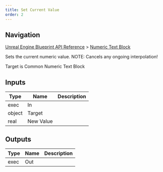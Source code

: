 ```yaml
---
title: Set Current Value
order: 2
---
```

## Navigation

[Unreal Engine Blueprint API Reference](https://dev.epicgames.com/documentation/en-us/unreal-engine/BlueprintAPI) > [Numeric Text Block](https://dev.epicgames.com/documentation/en-us/unreal-engine/BlueprintAPI/NumericTextBlock)

Sets the current numeric value. NOTE: Cancels any ongoing interpolation!

Target is Common Numeric Text Block

## Inputs

| Type | Name | Description |
| --- | --- | --- |
| exec | In |  |
| object | Target |  |
| real | New Value |  |

## Outputs

| Type | Name | Description |
| --- | --- | --- |
| exec | Out |  |
